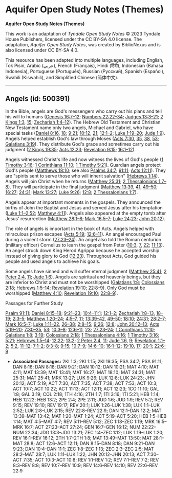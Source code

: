 # Aquifer Open Study Notes (Themes)

**Aquifer Open Study Notes (Themes)**

This work is an adaptation of *Tyndale Open Study Notes* © 2023 Tyndale House Publishers, licensed under the CC BY\-SA 4\.0 license. The adaptation, *Aquifer Open Study Notes*, was created by BiblioNexus and is also licensed under CC BY\-SA 4\.0\.

This resource has been adapted into multiple languages, including English, Tok Pisin, Arabic (عربي), French (Français), Hindi (हिंदी), Indonesian (Bahasa Indonesia), Portuguese (Português), Russian (Русский), Spanish (Español), Swahili (Kiswahili), and Simplified Chinese (简体中文).



--------------------------------

## Angels (id: 500391)

In the Bible, angels are God's messengers who carry out his plans and tell his will to humans ([Genesis 16:7–12](https://ref.ly/Gen16:7-Gen16:12); [Numbers 22:22–34](https://ref.ly/Num22:22-Num22:34); [Judges 13:3–21](https://ref.ly/Judg13:3-Judg13:21); [2 Kings 1:3](https://ref.ly/2Kgs1:3), [15](https://ref.ly/2Kgs1:15); [Zechariah 1:4–12](https://ref.ly/Zech1:4-Zech1:12)). The Hebrew Old Testament and Christian New Testament name only two angels, Michael and Gabriel, who have special tasks ([Daniel 8:16](https://ref.ly/Dan8:16), [18](https://ref.ly/Dan8:18); [9:21](https://ref.ly/Dan9:21); [10:12](https://ref.ly/Dan10:12), [21](https://ref.ly/Dan10:21); [12:1–2](https://ref.ly/Dan12:1-Dan12:2); [Luke 1:19–20](https://ref.ly/Luke1:19-Luke1:20); [Jude 1:9](https://ref.ly/Jude1:9)). Angels helped establish God's law through Moses ([Acts 7:30](https://ref.ly/Acts7:30), [35](https://ref.ly/Acts7:35), [38](https://ref.ly/Acts7:38), [53](https://ref.ly/Acts7:53); [Galatians 3:19](https://ref.ly/Gal3:19)). They distribute God's grace and sometimes carry out his judgment ([2 Kings 19:35](https://ref.ly/2Kgs19:35); [Acts 12:23](https://ref.ly/Acts12:23); [Revelation 9:15](https://ref.ly/Rev9:15); [16:1–12](https://ref.ly/Rev16:1-Rev16:12)). 

Angels witnessed Christ's life and now witness the lives of God's people ([1 Timothy 3:16](https://ref.ly/1Tim3:16); [1 Corinthians 11:10](https://ref.ly/1Cor11:10); [1 Timothy 5:21](https://ref.ly/1Tim5:21)). Guardian angels protect God's people ([Matthews 18:10](https://ref.ly/Matt18:10); see also [Psalms 34:7](https://ref.ly/Ps34:7); [91:11](https://ref.ly/Ps91:11); [Acts 12:11](https://ref.ly/Acts12:11)). They are "spirits sent to serve those who will inherit salvation" ([Hebrews 1:14](https://ref.ly/Heb1:14)). Angels will join Christ when he returns ([Matthew 25:31](https://ref.ly/Matt25:31); [2 Thessalonians 1:7–8](https://ref.ly/2Thess1:7-2Thess1:8)). They will participate in the final judgment ([Matthew 13:39](https://ref.ly/Matt13:39), [41](https://ref.ly/Matt13:41), [49–50](https://ref.ly/Matt13:49-Matt13:50); [16:27](https://ref.ly/Matt16:27); [24:31](https://ref.ly/Matt24:31); [Mark 13:27](https://ref.ly/Mark13:27); [Luke 9:26](https://ref.ly/Luke9:26); [12:8](https://ref.ly/Luke12:8); [2 Thessalonians 1:7](https://ref.ly/2Thess1:7)).

Angels appear at important moments in the gospels. They announced the births of John the Baptist and Jesus and served Jesus after his temptation ([Luke 1:1–2:52](https://ref.ly/Luke1:1-Luke2:52); [Matthew 4:11](https://ref.ly/Matt4:11)). Angels also appeared at the empty tomb after Jesus' resurrection ([Matthew 28:1–8](https://ref.ly/Matt28:1-Matt28:8); [Mark 16:5–7](https://ref.ly/Mark16:5-Mark16:7); [Luke 24:23](https://ref.ly/Luke24:23); [John 20:12](https://ref.ly/John20:12)).

The role of angels is important in the book of Acts. Angels helped with miraculous prison escapes ([Acts 5:19](https://ref.ly/Acts5:19); [12:6–11](https://ref.ly/Acts12:6-Acts12:11)). An angel encouraged Paul during a violent storm ([27:23–24](https://ref.ly/Acts27:23-Acts27:24)). An angel also told the Roman centurion (military officer) Cornelius to learn the gospel from Peter ([10:3](https://ref.ly/Acts10:3), [7](https://ref.ly/Acts10:7), [22](https://ref.ly/Acts10:22); [11:13](https://ref.ly/Acts11:13)). An angel struck down King Herod Agrippa because he accepted worship instead of giving glory to God ([12:23](https://ref.ly/Acts12:23)). Throughout Acts, God guided his people and used angels to achieve his goals.

Some angels have sinned and will suffer eternal judgment ([Matthew 25:41](https://ref.ly/Matt25:41); [2 Peter 2:4](https://ref.ly/2Pet2:4), [11](https://ref.ly/2Pet2:11); [Jude 1:6](https://ref.ly/Jude1:6)). Angels are spiritual and heavenly beings, but they are inferior to Christ and must not be worshipped ([Galatians 1:8](https://ref.ly/Gal1:8); [Colossians 2:18](https://ref.ly/Col2:18); [Hebrews 1:5–14](https://ref.ly/Heb1:5-Heb1:14); [Revelation 19:10](https://ref.ly/Rev19:10); [22:8–9](https://ref.ly/Rev22:8-Rev22:9)). Only God must be worshipped ([Matthew 4:10](https://ref.ly/Matt4:10); [Revelation 19:10](https://ref.ly/Rev19:10); [22:8–9](https://ref.ly/Rev22:8-Rev22:9)).

Passages for Further Study

[Psalm 91:11](https://ref.ly/Ps91:11); [Daniel 8:15–18](https://ref.ly/Dan8:15-Dan8:18); [9:21–23](https://ref.ly/Dan9:21-Dan9:23); [10:4–11:1](https://ref.ly/Dan10:4-Dan11:1); [12:1–2](https://ref.ly/Dan12:1-Dan12:2); [Zechariah 1:8–13](https://ref.ly/Zech1:8-Zech1:13), [18–19](https://ref.ly/Zech1:18-Zech1:19); [2:3–5](https://ref.ly/Zech2:3-Zech2:5); [Matthew 1:20–24](https://ref.ly/Matt1:20-Matt1:24); [4:5–7](https://ref.ly/Matt4:5-Matt4:7), [11](https://ref.ly/Matt4:11); [13:39–42](https://ref.ly/Matt13:39-Matt13:42), [49–50](https://ref.ly/Matt13:49-Matt13:50); [18:10](https://ref.ly/Matt18:10); [24:31](https://ref.ly/Matt24:31); [28:2–7](https://ref.ly/Matt28:2-Matt28:7); [Mark 16:5–7](https://ref.ly/Mark16:5-Mark16:7); [Luke 1:11–22](https://ref.ly/Luke1:11-Luke1:22), [26–38](https://ref.ly/Luke1:26-Luke1:38); [2:8–15](https://ref.ly/Luke2:8-Luke2:15); [9:26](https://ref.ly/Luke9:26); [12:8](https://ref.ly/Luke12:8); [John 20:12–13](https://ref.ly/John20:12-John20:13); [Acts 5:19–20](https://ref.ly/Acts5:19-Acts5:20); [7:30–35](https://ref.ly/Acts7:30-Acts7:35), [53](https://ref.ly/Acts7:53); [10:3–8](https://ref.ly/Acts10:3-Acts10:8); [12:6–11](https://ref.ly/Acts12:6-Acts12:11), [23](https://ref.ly/Acts12:23); [27:23–24](https://ref.ly/Acts27:23-Acts27:24); [1 Corinthians 11:10](https://ref.ly/1Cor11:10); [Galatians 1:8](https://ref.ly/Gal1:8); [3:19](https://ref.ly/Gal3:19); [Colossians 2:18](https://ref.ly/Col2:18); [1 Thessalonians 4:16](https://ref.ly/1Thess4:16); [1 Timothy 3:16](https://ref.ly/1Tim3:16); [5:21](https://ref.ly/1Tim5:21); [Hebrews 1:5–14](https://ref.ly/Heb1:5-Heb1:14); [12:22](https://ref.ly/Heb12:22); [13:2](https://ref.ly/Heb13:2); [2 Peter 2:4](https://ref.ly/2Pet2:4), [11](https://ref.ly/2Pet2:11); [Jude 1:6](https://ref.ly/Jude1:6), [9](https://ref.ly/Jude1:9); [Revelation 1:1–2](https://ref.ly/Rev1:1-Rev1:2); [5:2](https://ref.ly/Rev5:2), [11–12](https://ref.ly/Rev5:11-Rev5:12); [7:1–2](https://ref.ly/Rev7:1-Rev7:2); [8:3–8](https://ref.ly/Rev8:3-Rev8:8); [9:15](https://ref.ly/Rev9:15); [10:7–9](https://ref.ly/Rev10:7-Rev10:9); [14:6–10](https://ref.ly/Rev14:6-Rev14:10); [16:1–12](https://ref.ly/Rev16:1-Rev16:12); [19:10](https://ref.ly/Rev19:10), [17](https://ref.ly/Rev19:17); [20:1](https://ref.ly/Rev20:1); [22:6–9](https://ref.ly/Rev22:6-Rev22:9)

* **Associated Passages:** 2KI 1:3; 2KI 1:15; 2KI 19:35; PSA 34:7; PSA 91:11; DAN 8:16; DAN 8:18; DAN 9:21; DAN 10:12; DAN 10:21; MAT 4:10; MAT 4:11; MAT 13:39; MAT 13:41; MAT 16:27; MAT 18:10; MAT 24:31; MAT 25:31; MAT 25:41; MRK 13:27; LUK 9:26; LUK 12:8; LUK 24:23; JHN 20:12; ACT 5:19; ACT 7:30; ACT 7:35; ACT 7:38; ACT 7:53; ACT 10:3; ACT 10:7; ACT 10:22; ACT 11:13; ACT 12:11; ACT 12:23; 1CO 11:10; GAL 1:8; GAL 3:19; COL 2:18; 1TH 4:16; 2TH 1:7; 1TI 3:16; 1TI 5:21; HEB 1:14; HEB 12:22; HEB 13:2; 2PE 2:4; 2PE 2:11; JUD 1:6; JUD 1:9; REV 5:2; REV 9:15; REV 19:10; REV 19:17; REV 20:1; LUK 1:26–LUK 1:38; LUK 1:1–LUK 2:52; LUK 2:8–LUK 2:15; REV 22:8–REV 22:9; DAN 12:1–DAN 12:2; MAT 13:39–MAT 13:42; MAT 1:20–MAT 1:24; ACT 5:19–ACT 5:20; HEB 1:5–HEB 1:14; MAT 4:5–MAT 4:7; REV 5:11–REV 5:12; ZEC 1:18–ZEC 1:19; MRK 16:5–MRK 16:7; ACT 27:23–ACT 27:24; GEN 16:7–GEN 16:12; NUM 22:22–NUM 22:34; JDG 13:3–JDG 13:21; ZEC 1:4–ZEC 1:12; LUK 1:19–LUK 1:20; REV 16:1–REV 16:12; 2TH 1:7–2TH 1:8; MAT 13:49–MAT 13:50; MAT 28:1–MAT 28:8; ACT 12:6–ACT 12:11; DAN 8:15–DAN 8:18; DAN 9:21–DAN 9:23; DAN 10:4–DAN 11:1; ZEC 1:8–ZEC 1:13; ZEC 2:3–ZEC 2:5; MAT 28:2–MAT 28:7; LUK 1:11–LUK 1:22; JHN 20:12–JHN 20:13; ACT 7:30–ACT 7:35; ACT 10:3–ACT 10:8; REV 1:1–REV 1:2; REV 7:1–REV 7:2; REV 8:3–REV 8:8; REV 10:7–REV 10:9; REV 14:6–REV 14:10; REV 22:6–REV 22:9

